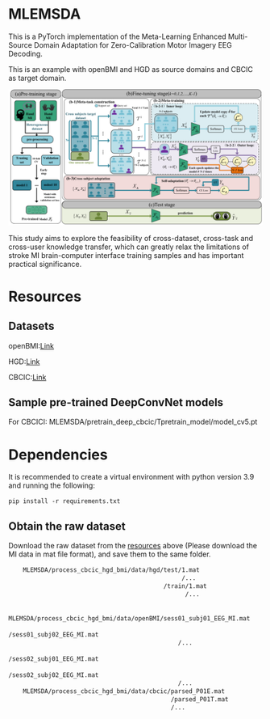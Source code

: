 # MLEMSDA
This is a PyTorch implementation of the Meta-Learning Enhanced Multi-Source Domain Adaptation for Zero-Calibration Motor Imagery EEG Decoding.

This is an example with openBMI and HGD as source domains and CBCIC as target domain.

![](MLEMSDA.png)

This study aims to explore the feasibility of cross-dataset, cross-task and cross-user knowledge transfer, which can greatly relax the limitations of stroke MI brain-computer interface training samples and has important practical significance.

# Resources
## Datasets
openBMI:[Link](http://gigadb.org/dataset/100542)

HGD:[Link](https://github.com/robintibor/high-gamma-dataset)

CBCIC:[Link](https://github.com/5anirban9/Clinical-Brain-Computer-Interfaces-Challenge-WCCI-2020-Glasgow)

## Sample pre-trained DeepConvNet models
For CBCICI:  MLEMSDA/pretrain_deep_cbcic/Tpretrain_model/model_cv5.pt

# Dependencies

It is recommended to create a virtual environment with python version 3.9 and running the following:

    pip install -r requirements.txt
## Obtain the raw dataset
Download the raw dataset from the [resources](https://github.com/HZUBCI/MSDDAEF/blob/main/README.md#datasets) above (Please download the MI data in mat file format), and save them to the same folder. 

        MLEMSDA/process_cbcic_hgd_bmi/data/hgd/test/1.mat
                                                    /...
                                               /train/1.mat
                                                     /...
    
        MLEMSDA/process_cbcic_hgd_bmi/data/openBMI/sess01_subj01_EEG_MI.mat
                                                   /sess01_subj02_EEG_MI.mat
                                                   /...
                                                   /sess02_subj01_EEG_MI.mat
                                                   /sess02_subj02_EEG_MI.mat
                                                   /...
        MLEMSDA/process_cbcic_hgd_bmi/data/cbcic/parsed_P01E.mat
                                                 /parsed_P01T.mat
                                                 /...

